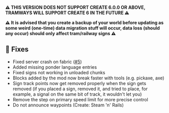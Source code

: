 **⚠️ THIS VERSION DOES NOT SUPPORT CREATE 6.0.0 OR ABOVE, TRAMWAYS WILL SUPPORT CREATE 6 IN THE FUTURE ⚠️**

**⚠️ It is advised that you create a backup of your world before updating as some weird (one-time) data migration stuff will occur, data loss (should any occur) should only affect tram/railway signs ⚠️**

## 🔨 Fixes

- Fixed server crash on fabric ([#5](https://github.com/PurpleCreate/Tramways/issues/5))
- Added missing ponder language entries
- Fixed signs not working in unloaded chunks
- Blocks added by the mod now break faster with tools (e.g. pickaxe, axe)
- Sign track points now get removed properly when the sign gets removed (if you placed a sign, removed it, and tried to place, for example, a signal on the same bit of track, it wouldn't let you)
- Remove the step on primary speed limit for more precise control
- Do not announce waypoints (Create: Steam 'n' Rails)
